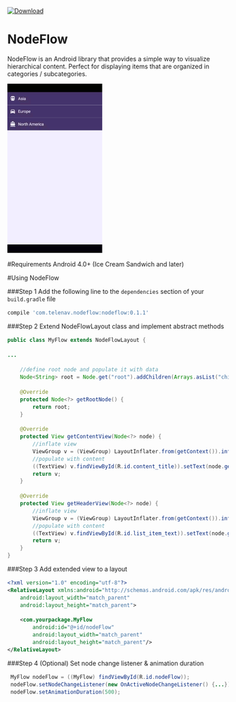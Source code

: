  [ ![Download](https://api.bintray.com/packages/dimatim/maven/NodeFlow/images/download.svg) ](https://bintray.com/dimatim/maven/NodeFlow/_latestVersion)
# NodeFlow
NodeFlow is an Android library that provides a simple way to visualize hierarchical content. Perfect for displaying items that are organized in categories / subcategories.

![alt tag](/gif/demo.gif??raw=true "Demo")

#Requirements
Android 4.0+ (Ice Cream Sandwich and later)

#Using NodeFlow

###Step 1
Add the following line to the ```dependencies``` section of your ```build.gradle``` file
```gradle
compile 'com.telenav.nodeflow:nodeflow:0.1.1'
```
###Step 2
Extend NodeFlowLayout class and implement abstract methods
```java
public class MyFlow extends NodeFlowLayout {

...

    //define root node and populate it with data
    Node<String> root = Node.get("root").addChildren(Arrays.asList("child1", "child2", "child3"));

    @Override
    protected Node<?> getRootNode() {
        return root;
    }

    @Override
    protected View getContentView(Node<?> node) {
        //inflate view
        ViewGroup v = (ViewGroup) LayoutInflater.from(getContext()).inflate(R.layout.content, this, false);
        //populate with content
        ((TextView) v.findViewById(R.id.content_title)).setText(node.getData());
        return v;
    }

    @Override
    protected View getHeaderView(Node<?> node) {
        //inflate view
        ViewGroup v = (ViewGroup) LayoutInflater.from(getContext()).inflate(R.layout.header, this, false);
        //populate with content
        ((TextView) v.findViewById(R.id.list_item_text)).setText(node.getData());
        return v;
    }
}
```
###Step 3
Add extended view to a layout
```xml
<?xml version="1.0" encoding="utf-8"?>
<RelativeLayout xmlns:android="http://schemas.android.com/apk/res/android"
    android:layout_width="match_parent"
    android:layout_height="match_parent">

    <com.yourpackage.MyFlow
        android:id="@+id/nodeFlow"
        android:layout_width="match_parent"
        android:layout_height="match_parent"/>
</RelativeLayout>
```
###Step 4 (Optional)
Set node change listener & animation duration
```java 
 MyFlow nodeFlow = ((MyFlow) findViewById(R.id.nodeFlow));
 nodeFlow.setNodeChangeListener(new OnActiveNodeChangeListener() {...});
 nodeFlow.setAnimationDuration(500);
```
